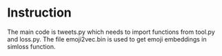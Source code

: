 # Instruction

The main code is tweets.py which needs to import functions from tool.py and loss.py. The file emoji2vec.bin is used to get emoji embeddings in simloss function.

